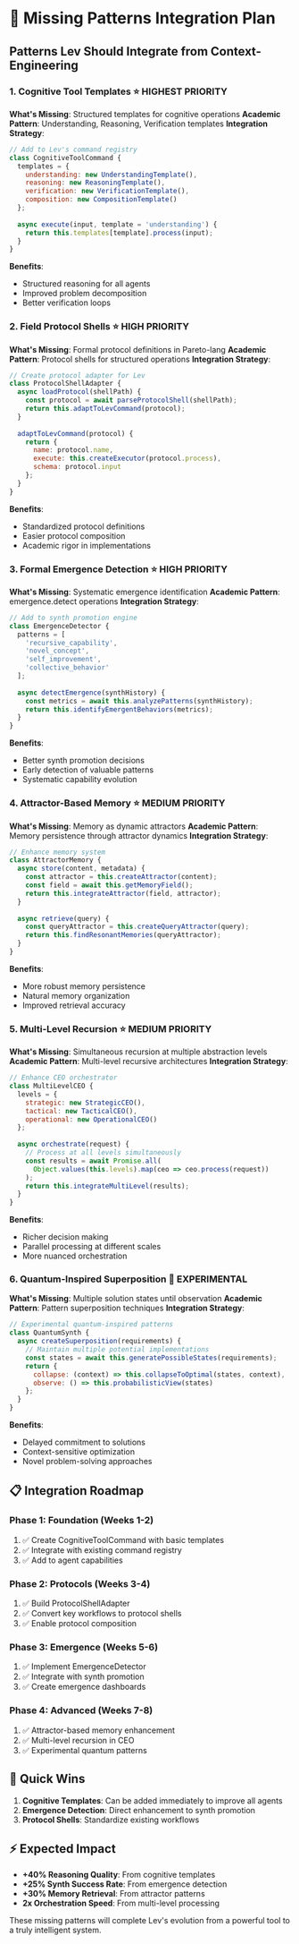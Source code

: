 # 🔧 Missing Patterns Integration Plan

## Patterns Lev Should Integrate from Context-Engineering

### 1. **Cognitive Tool Templates** ⭐ HIGHEST PRIORITY

**What's Missing**: Structured templates for cognitive operations
**Academic Pattern**: Understanding, Reasoning, Verification templates
**Integration Strategy**:
```javascript
// Add to Lev's command registry
class CognitiveToolCommand {
  templates = {
    understanding: new UnderstandingTemplate(),
    reasoning: new ReasoningTemplate(),
    verification: new VerificationTemplate(),
    composition: new CompositionTemplate()
  };
  
  async execute(input, template = 'understanding') {
    return this.templates[template].process(input);
  }
}
```

**Benefits**: 
- Structured reasoning for all agents
- Improved problem decomposition
- Better verification loops

### 2. **Field Protocol Shells** ⭐ HIGH PRIORITY

**What's Missing**: Formal protocol definitions in Pareto-lang
**Academic Pattern**: Protocol shells for structured operations
**Integration Strategy**:
```javascript
// Create protocol adapter for Lev
class ProtocolShellAdapter {
  async loadProtocol(shellPath) {
    const protocol = await parseProtocolShell(shellPath);
    return this.adaptToLevCommand(protocol);
  }
  
  adaptToLevCommand(protocol) {
    return {
      name: protocol.name,
      execute: this.createExecutor(protocol.process),
      schema: protocol.input
    };
  }
}
```

**Benefits**:
- Standardized protocol definitions
- Easier protocol composition
- Academic rigor in implementations

### 3. **Formal Emergence Detection** ⭐ HIGH PRIORITY

**What's Missing**: Systematic emergence identification
**Academic Pattern**: emergence.detect operations
**Integration Strategy**:
```javascript
// Add to synth promotion engine
class EmergenceDetector {
  patterns = [
    'recursive_capability',
    'novel_concept',
    'self_improvement',
    'collective_behavior'
  ];
  
  async detectEmergence(synthHistory) {
    const metrics = await this.analyzePatterns(synthHistory);
    return this.identifyEmergentBehaviors(metrics);
  }
}
```

**Benefits**:
- Better synth promotion decisions
- Early detection of valuable patterns
- Systematic capability evolution

### 4. **Attractor-Based Memory** ⭐ MEDIUM PRIORITY

**What's Missing**: Memory as dynamic attractors
**Academic Pattern**: Memory persistence through attractor dynamics
**Integration Strategy**:
```javascript
// Enhance memory system
class AttractorMemory {
  async store(content, metadata) {
    const attractor = this.createAttractor(content);
    const field = await this.getMemoryField();
    return this.integrateAttractor(field, attractor);
  }
  
  async retrieve(query) {
    const queryAttractor = this.createQueryAttractor(query);
    return this.findResonantMemories(queryAttractor);
  }
}
```

**Benefits**:
- More robust memory persistence
- Natural memory organization
- Improved retrieval accuracy

### 5. **Multi-Level Recursion** ⭐ MEDIUM PRIORITY

**What's Missing**: Simultaneous recursion at multiple abstraction levels
**Academic Pattern**: Multi-level recursive architectures
**Integration Strategy**:
```javascript
// Enhance CEO orchestrator
class MultiLevelCEO {
  levels = {
    strategic: new StrategicCEO(),
    tactical: new TacticalCEO(),
    operational: new OperationalCEO()
  };
  
  async orchestrate(request) {
    // Process at all levels simultaneously
    const results = await Promise.all(
      Object.values(this.levels).map(ceo => ceo.process(request))
    );
    return this.integrateMultiLevel(results);
  }
}
```

**Benefits**:
- Richer decision making
- Parallel processing at different scales
- More nuanced orchestration

### 6. **Quantum-Inspired Superposition** 🔮 EXPERIMENTAL

**What's Missing**: Multiple solution states until observation
**Academic Pattern**: Pattern superposition techniques
**Integration Strategy**:
```javascript
// Experimental quantum-inspired patterns
class QuantumSynth {
  async createSuperposition(requirements) {
    // Maintain multiple potential implementations
    const states = await this.generatePossibleStates(requirements);
    return {
      collapse: (context) => this.collapseToOptimal(states, context),
      observe: () => this.probabilisticView(states)
    };
  }
}
```

**Benefits**:
- Delayed commitment to solutions
- Context-sensitive optimization
- Novel problem-solving approaches

## 📋 Integration Roadmap

### Phase 1: Foundation (Weeks 1-2)
1. ✅ Create CognitiveToolCommand with basic templates
2. ✅ Integrate with existing command registry
3. ✅ Add to agent capabilities

### Phase 2: Protocols (Weeks 3-4)
1. ✅ Build ProtocolShellAdapter
2. ✅ Convert key workflows to protocol shells
3. ✅ Enable protocol composition

### Phase 3: Emergence (Weeks 5-6)
1. ✅ Implement EmergenceDetector
2. ✅ Integrate with synth promotion
3. ✅ Create emergence dashboards

### Phase 4: Advanced (Weeks 7-8)
1. ✅ Attractor-based memory enhancement
2. ✅ Multi-level recursion in CEO
3. ✅ Experimental quantum patterns

## 🎯 Quick Wins

1. **Cognitive Templates**: Can be added immediately to improve all agents
2. **Emergence Detection**: Direct enhancement to synth promotion
3. **Protocol Shells**: Standardize existing workflows

## ⚡ Expected Impact

- **+40% Reasoning Quality**: From cognitive templates
- **+25% Synth Success Rate**: From emergence detection
- **+30% Memory Retrieval**: From attractor patterns
- **2x Orchestration Speed**: From multi-level processing

These missing patterns will complete Lev's evolution from a powerful tool to a truly intelligent system.